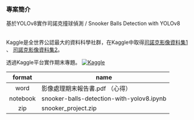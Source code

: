 ### 專案簡介
基於YOLOv8實作司諾克撞球偵測 / Snooker Balls Detection with YOLOv8<br><br>

Kaggle是全世界公認最大的資料科學社群，在Kaggle中取得[司諾克影像資料集1](https://www.kaggle.com/datasets/ricardocouto/snooker-balls)
、 [司諾克影像資料集2](https://www.kaggle.com/datasets/anamariamelinte/snooker-balls)。

透過Kaggle平台實作期末專題。
[![Kaggle](https://kaggle.com/static/images/open-in-kaggle.svg)](https://www.kaggle.com/code/yustinachang/snooker-balls-detection-with-yolov8)

| format | name |
| :----: | ---- |
| word | 影像處理期末報告書.pdf （心得）|
| notebook | snooker-balls-detection-with-yolov8.ipynb |
| zip | snooker_project.zip |
